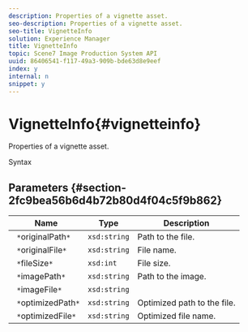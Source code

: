 ```yaml
---
description: Properties of a vignette asset.
seo-description: Properties of a vignette asset.
seo-title: VignetteInfo
solution: Experience Manager
title: VignetteInfo
topic: Scene7 Image Production System API
uuid: 86406541-f117-49a3-909b-bde63d8e9eef
index: y
internal: n
snippet: y
---
```


# VignetteInfo{#vignetteinfo}

Properties of a vignette asset.

 Syntax 

## Parameters {#section-2fc9bea56b6d4b72b80d4f04c5f9b862}

|  Name  | Type  | Description  |
|---|---|---|
|  ` *`originalPath`*`  | `xsd:string`  | Path to the file.  |
|  ` *`originalFile`*`  | `xsd:string`  | File name.  |
|  ` *`fileSize`*`  | `xsd:int`  | File size.  |
|  ` *`imagePath`*`  | `xsd:string`  | Path to the image.  |
|  ` *`imageFile`*`  | `xsd:string`  | |
|  ` *`optimizedPath`*`  | `xsd:string`  | Optimized path to the file.  |
|  ` *`optimizedFile`*`  | `xsd:string`  | Optimized file name.  |

